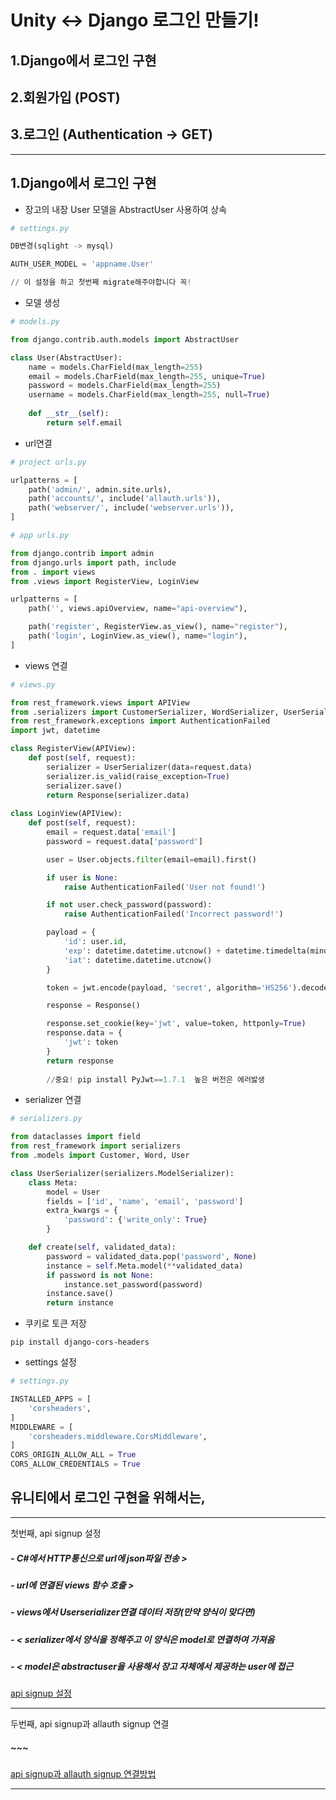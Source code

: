# Unity <-> Django 로그인 만들기!

## 1.Django에서 로그인 구현
## 2.회원가입 (POST)
## 3.로그인 (Authentication -> GET) 


---

## 1.Django에서 로그인 구현
- 장고의 내장 User 모델을 AbstractUser 사용하여 상속
```python
# settings.py

DB변경(sqlight -> mysql)

AUTH_USER_MODEL = 'appname.User'

// 이 설정을 하고 첫번째 migrate해주야합니다 꼭!
```

- 모델 생성
```python
# models.py

from django.contrib.auth.models import AbstractUser

class User(AbstractUser):
    name = models.CharField(max_length=255)
    email = models.CharField(max_length=255, unique=True)
    password = models.CharField(max_length=255)
    username = models.CharField(max_length=255, null=True)
    
    def __str__(self):
        return self.email
```

- url연결
```python
# project urls.py

urlpatterns = [
    path('admin/', admin.site.urls),
    path('accounts/', include('allauth.urls')),
    path('webserver/', include('webserver.urls')),
]

# app urls.py

from django.contrib import admin
from django.urls import path, include
from . import views
from .views import RegisterView, LoginView

urlpatterns = [
    path('', views.apiOverview, name="api-overview"),

    path('register', RegisterView.as_view(), name="register"),
    path('login', LoginView.as_view(), name="login"),
]

```
- views 연결
```python
# views.py

from rest_framework.views import APIView
from .serializers import CustomerSerializer, WordSerializer, UserSerializer
from rest_framework.exceptions import AuthenticationFailed
import jwt, datetime

class RegisterView(APIView):
    def post(self, request):
        serializer = UserSerializer(data=request.data)
        serializer.is_valid(raise_exception=True)
        serializer.save()
        return Response(serializer.data)
        
class LoginView(APIView):
    def post(self, request):
        email = request.data['email']
        password = request.data['password']

        user = User.objects.filter(email=email).first()

        if user is None:
            raise AuthenticationFailed('User not found!')

        if not user.check_password(password):
            raise AuthenticationFailed('Incorrect password!')

        payload = {
            'id': user.id,
            'exp': datetime.datetime.utcnow() + datetime.timedelta(minutes=60),
            'iat': datetime.datetime.utcnow()
        }

        token = jwt.encode(payload, 'secret', algorithm='HS256').decode('utf-8')

        response = Response()

        response.set_cookie(key='jwt', value=token, httponly=True)
        response.data = {
            'jwt': token
        }
        return response
        
        //중요! pip install PyJwt==1.7.1  높은 버전은 에러밣생
```
- serializer 연결
```python 
# serializers.py

from dataclasses import field
from rest_framework import serializers
from .models import Customer, Word, User

class UserSerializer(serializers.ModelSerializer):
    class Meta:
        model = User
        fields = ['id', 'name', 'email', 'password']
        extra_kwargs = {
            'password': {'write_only': True}
        }

    def create(self, validated_data):
        password = validated_data.pop('password', None)
        instance = self.Meta.model(**validated_data)
        if password is not None:
            instance.set_password(password)
        instance.save()
        return instance
```
- 쿠키로 토큰 저장
```
pip install django-cors-headers
```
- settings 설정
```python
# settings.py

INSTALLED_APPS = [
    'corsheaders',
]
MIDDLEWARE = [
    'corsheaders.middleware.CorsMiddleware',
]
CORS_ORIGIN_ALLOW_ALL = True
CORS_ALLOW_CREDENTIALS = True
```




## 유니티에서 로그인 구현을 위해서는,  
---

첫번째, api signup 설정
##### - C#에서 HTTP통신으로 url에 json파일 전송 >  
##### - url에 연결된 views 함수 호출 > 
##### - views에서 Userserializer연결 데이터 저장(만약 양식이 맞다면) 
##### - < serializer에서 양식을 정해주고 이 양식은 model로 연결하여 가져옴 
##### - < model은 abstractuser을 사용해서 장고 자체에서 제공하는 user에 접근

[api signup 설정](https://www.youtube.com/watch?v=PUzgZrS_piQ&t=331s&ab_channel=ScalableScripts)

---

두번째, api signup과 allauth signup 연결  
##### ~~~
[api signup과 allauth signup 연결방법](https://learndjango.com/tutorials/django-log-in-email-not-username)

---
